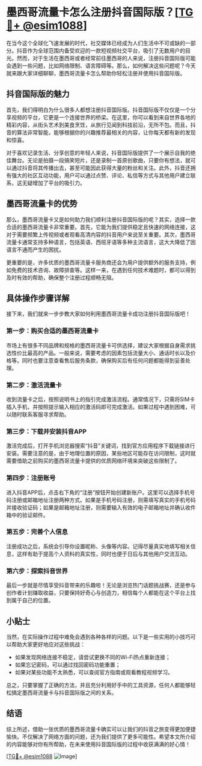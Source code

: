 # 墨西哥流量卡怎么注册抖音国际版？[[TG💪+ @esim1088](https://t.me/s/esim1088)]

在当今这个全球化飞速发展的时代，社交媒体已经成为人们生活中不可或缺的一部分。抖音作为全球范围内备受欢迎的一款短视频社交平台，吸引了无数用户的目光。然而，对于生活在墨西哥或者经常前往墨西哥的人来说，注册抖音国际版可能会遇到一些问题，比如网络限制、语言障碍等。那么，如何解决这些问题呢？今天就来跟大家详细聊聊，墨西哥流量卡怎么帮助你轻松注册并使用抖音国际版。

## 抖音国际版的魅力

首先，我们得明白为什么很多人都想注册抖音国际版。抖音国际版不仅仅是一个分享视频的平台，它更是一个连接世界的桥梁。在这里，你可以看到来自世界各地的精彩内容，从街头艺术到美食烹饪，从旅行见闻到科技前沿，无所不包。而且，抖音的算法非常智能，能够根据你的兴趣推荐最相关的内容，让你每天都有新的发现和惊喜。

对于喜欢记录生活、分享创意的年轻人来说，抖音国际版提供了一个展示自我的绝佳舞台。无论是拍摄一段搞笑短片，还是录制一首原创歌曲，只要你有想法，就可以通过抖音将其传播出去，甚至可能因此获得大量的粉丝和关注。此外，抖音还拥有强大的社区互动功能，用户可以通过点赞、评论、私信等方式与其他用户建立联系，这无疑增加了平台的吸引力。

## 墨西哥流量卡的优势

那么，墨西哥流量卡又是如何助力我们顺利注册抖音国际版的呢？其实，选择一款合适的墨西哥流量卡非常重要。首先，它能为我们提供稳定且快速的网络连接，这对于需要频繁上传视频或者观看高清内容的抖音用户来说至关重要。其次，墨西哥流量卡通常支持多种语言，包括英语、西班牙语等多种主流语言，这大大降低了因语言不通而产生的困扰。

更重要的是，许多优质的墨西哥流量卡服务商还会为用户提供额外的服务支持，例如免费的技术咨询、故障排查等。这样一来，在遇到任何技术难题时，都可以得到及时有效的帮助，确保整个注册过程顺畅无阻。

## 具体操作步骤详解

接下来，我们就来一步步教大家如何利用墨西哥流量卡成功注册抖音国际版吧！

### 第一步：购买合适的墨西哥流量卡

市场上有很多不同品牌和规格的墨西哥流量卡可供选择，建议大家根据自身需求挑选性价比最高的产品。一般来说，需要考虑的因素包括流量大小、通话时长以及价格等。同时也要注意查看售后服务条款，确保购买后有任何问题都能得到妥善处理。

### 第二步：激活流量卡

收到流量卡之后，按照说明书上的指引完成激活流程。通常情况下，只需将SIM卡插入手机，并按照提示输入相应的激活码即可完成激活。如果过程中遇到困难，可以随时联系客服寻求帮助。

### 第三步：下载并安装抖音APP

激活完成后，打开手机浏览器搜索“抖音”关键词，找到官方应用程序下载链接进行安装。需要注意的是，由于地理位置的原因，某些地区可能存在访问限制，这时就需要借助之前购买的墨西哥流量卡提供的优质网络环境来突破这些限制了。

### 第四步：注册账号

进入抖音APP后，点击右下角的“注册”按钮开始创建新账户。这里可以选择手机号码注册或邮箱地址注册两种方式。如果是手机号码注册，则需填写真实的手机号码并接收验证码；如果是邮箱地址注册，则需要输入有效的电子邮箱地址并确认收件箱中的验证邮件。

### 第五步：完善个人信息

注册成功之后，系统会引导你设置昵称、头像等内容。记得尽量真实地填写相关信息，这样有助于提高个人资料的真实性，同时也便于日后与其他用户交流互动。

### 第六步：探索抖音世界

最后一步就是尽情享受抖音带来的乐趣啦！无论是浏览热门话题挑战赛，还是参与创作者计划赚取收益，只要保持好奇心与创造力，相信每个人都能在这个平台上找到属于自己的位置。

## 小贴士

当然，在实际操作过程中难免会遇到各种各样的问题。以下是一些实用的小技巧可以帮助大家更好地应对这些挑战：

- 如果发现网络连接不稳定，请尝试更换不同的Wi-Fi热点重新连接；
- 如果忘记密码，可以通过找回密码功能重置；
- 如果对某些功能不太熟悉，可以查阅官方指南或观看教程视频学习。

总之，只要掌握了正确的方法，并且充分利用好手中的工具资源，任何人都能够轻松搞定墨西哥流量卡与抖音国际版之间的关系。

## 结语

综上所述，借助一张优质的墨西哥流量卡确实可以让我们的抖音之旅变得更加便捷愉快。不仅解决了网络方面的问题，还为我们提供了更多可能性。希望本文所介绍的内容能够对你有所帮助，在未来使用抖音国际版的过程中收获满满的好心情！

[[TG💪+ @esim1088](https://t.me/s/esim1088) ![Image](https://i.postimg.cc/4NQfJmqS/Snipaste-2025-05-13-00-14-12.png)]